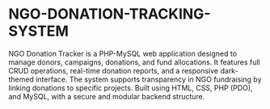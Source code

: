 # NGO-DONATION-TRACKING-SYSTEM
NGO Donation Tracker is a PHP-MySQL web application designed to manage donors, campaigns, donations, and fund allocations.
It features full CRUD operations, real-time donation reports, and a responsive dark-themed interface.
The system supports transparency in NGO fundraising by linking donations to specific projects.
Built using HTML, CSS, PHP (PDO), and MySQL, with a secure and modular backend structure.
